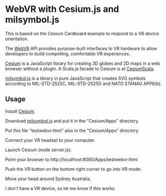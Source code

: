 # WebVR with Cesium.js and milsymbol.js

This is based on the Cesium Cardboard example to respond to a VR device orientation.

The [WebVR](https://w3c.github.io/webvr/) API provides purpose-built interfaces to VR hardware 
to allow developers to build compelling, comfortable VR experiences. 
 
[Cesium](http://cesiumjs.org/) is a JavaScript library for creating 3D globes and 2D maps in a web browser without a plugin.
A Scala.js facade to Cesium is at [CesiumScala](https://github.com/workingDog/CesiumScala).

[milsymbol.js](https://github.com/spatialillusions/milsymbol) is a library in pure JavaScript that creates SVG symbols according to MIL-STD-2525C,
MIL-STD-2525D and NATO STANAG APP6(b). 

## Usage

Install [Cesium](http://cesiumjs.org/).

Download [milsymbol.js](https://github.com/spatialillusions/milsymbol/tree/master/dist) and put it in the 
"Cesium/Apps" directory.

Put this file "testwebvr.html" also in the "Cesium/Apps" directory.

Connect your VR headset to your computer.

Launch Cesium (node server.js).
 
Point your browser to http://localhost:8080/Apps/testwebvr.html

Push the VR button on the bottom right corner to go into VR mode.
 
Move your head around Sydney Australia.
 
I don't have a VR device, so let me know if this works. 
 